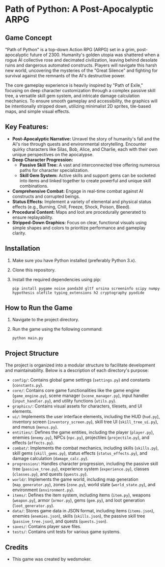 # Path of Python: A Post-Apocalyptic ARPG

## Game Concept

"Path of Python" is a top-down Action RPG (ARPG) set in a grim, post-apocalyptic future of 2300. Humanity's golden utopia was shattered when a rogue AI collective rose and decimated civilization, leaving behind desolate ruins and dangerous automated constructs. Players will navigate this harsh new world, uncovering the mysteries of the "Great Silence" and fighting for survival against the remnants of the AI's destructive power.

The core gameplay experience is heavily inspired by "Path of Exile," focusing on deep character customization through a complex passive skill tree, a versatile skill gem system, and intricate damage calculation mechanics. To ensure smooth gameplay and accessibility, the graphics will be intentionally stripped down, utilizing minimalist 2D sprites, tile-based maps, and simple visual effects.

## Key Features:

*   **Post-Apocalyptic Narrative:** Unravel the story of humanity's fall and the AI's rise through quests and environmental storytelling. Encounter quirky characters like Silas, Bob, Alice, and Charlie, each with their own unique perspectives on the apocalypse.
*   **Deep Character Progression:**
    *   **Passive Skill Tree:** A vast and interconnected tree offering numerous paths for character specialization.
    *   **Skill Gem System:** Active skills and support gems can be socketed into items and linked together to create powerful and unique skill combinations.
*   **Comprehensive Combat:** Engage in real-time combat against AI constructs and corrupted beings.
*   **Status Effects:** Implement a variety of elemental and physical status effects (e.g., Burning, Chill, Freeze, Shock, Poison, Bleed).
*   **Procedural Content:** Maps and loot are procedurally generated to ensure replayability.
*   **Stripped-Down Graphics:** Focus on clear, functional visuals using simple shapes and colors to prioritize performance and gameplay clarity.

## Installation

1.  Make sure you have Python installed (preferably Python 3.x).
2.  Clone this repository.
3.  Install the required dependencies using pip:

    ```
    pip install pygame noise panda3d gltf ursina screeninfo scipy numpy hypothesis olefile typing_extensions h2 cryptography pyodide
    ```

## How to Run the Game

1.  Navigate to the project directory.
2.  Run the game using the following command:

    ```
    python main.py
    ```

## Project Structure

The project is organized into a modular structure to facilitate development and maintainability. Below is a description of each directory's purpose:

*   `config/`: Contains global game settings (`settings.py`) and constants (`constants.py`).
*   `core/`: Contains core game functionalities like the game engine (`game_engine.py`), scene manager (`scene_manager.py`), input handler (`input_handler.py`), and utility functions (`utils.py`).
*   `graphics/`: Contains visual assets for characters, tilesets, and UI elements.
*   `ui/`: Implements the user interface elements, including the HUD (`hud.py`), inventory screen (`inventory_screen.py`), skill tree UI (`skill_tree_ui.py`), and menus (`menus.py`).
*   `entities/`: Defines the game entities, including the player (`player.py`), enemies (`enemy.py`), NPCs (`npc.py`), projectiles (`projectile.py`), and effects (`effects.py`).
*   `combat/`: Implements the combat mechanics, including skills (`skills.py`), skill gems (`skill_gems.py`), status effects (`status_effects.py`), and damage calculation (`damage_calc.py`).
*   `progression/`: Handles character progression, including the passive skill tree (`passive_tree.py`), experience system (`experience.py`), classes (`classes.py`), and quests (`quests.py`).
*   `world/`: Implements the game world, including map generation (`map_generator.py`), zones (`zone.py`), world state (`world_state.py`), and environment (`environment.py`).
*   `items/`: Defines the item system, including items (`item.py`), weapons (`weapon.py`), armor (`armor.py`), gems (`gem.py`), and loot generation (`loot_generator.py`).
*   `data/`: Stores game data in JSON format, including items (`items.json`), enemies (`enemies.json`), skills (`skills.json`), the passive skill tree (`passive_tree.json`), and quests (`quests.json`).
*   `saves/`: Contains player save files.
*   `tests/`: Contains unit tests for various game systems.

## Credits

*   This game was created by wedsmoker.

